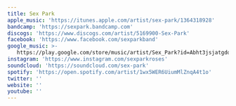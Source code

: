 ```yaml
---
title: Sex Park
apple_music: 'https://itunes.apple.com/artist/sex-park/1364318928'
bandcamp: 'https://sexpark.bandcamp.com'
discogs: 'https://www.discogs.com/artist/5169900-Sex-Park'
facebook: 'https://www.facebook.com/sexparkband'
google_music: >-
   https://play.google.com/store/music/artist/Sex_Park?id=Abht3jsjatgdqdyll24epq5652y
instagram: 'https://www.instagram.com/sexparkroses'
soundcloud: 'https://soundcloud.com/sex-park'
spotify: 'https://open.spotify.com/artist/1wx5WER6UiumMlZnqA4t1o'
twitter: ''
website: ''
youtube: ''
---
```

